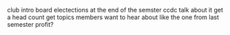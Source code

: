 club intro
	board
	electections at the end of the semster
ccdc
	talk about it
	get a head count
get topics members want to hear about
	like the one from last semester
profit?
